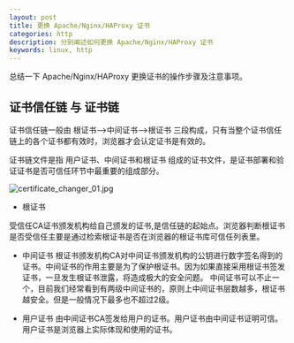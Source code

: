 ```yaml
---
layout: post
title: 更换 Apache/Nginx/HAProxy 证书
categories: http
description: 分别阐述如何更换 Apache/Nginx/HAProxy 证书
keywords: linux, http
---
```



总结一下 Apache/Nginx/HAProxy 更换证书的操作步骤及注意事项。

## 证书信任链 与 证书链

证书信任链一般由 根证书-->中间证书-->根证书 三段构成，只有当整个证书信任链上的各个证书都有效时，浏览器才会认定证书是有效的。

证书链文件是指 用户证书、中间证书和根证书 组成的证书文件，是证书部署和验证证书是否可信任环节中最重要的组成部分。

![certificate_changer_01.jpg](https://i.loli.net/2021/07/22/k7Q9WzVKxsSt53E.jpg)


 - 根证书

受信任CA证书颁发机构给自己颁发的证书,是信任链的起始点。浏览器判断根证书是否受信任主要是通过检索根证书是否在浏览器的根证书库可信任列表里。

 - 中间证书
根证书颁发机构CA对中间证书颁发机构的公钥进行数字签名得到的证书。中间证书的作用主要是为了保护根证书。因为如果直接采用根证书签发证书，一旦发生根证书泄露，将造成极大的安全问题。
中间证书可以不止一个，目前我们经常看到有两级中间证书的，原则上中间证书层数越多，根证书越安全。但是一般情况下最多也不超过2级。

- 用户证书
由中间证书CA签发给用户的证书。用户证书由中间证书证明可信。用户证书是浏览器上实际体现和使用的证书。





